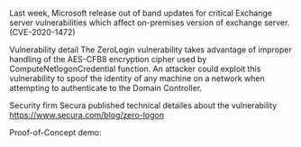 Last week, Microsoft release out of band updates for critical Exchange server vulnerabilities which affect on-premises version of exchange server.(CVE-2020-1472)

Vulnerability detail
The ZeroLogin vulnerability takes advantage of improper handling of the AES-CFB8 encryption cipher used by ComputeNetlogonCredential function. An attacker could exploit this vulnerability to spoof the identity of any machine on a network when attempting to authenticate to the Domain Controller.

Security firm Secura published technical detailes about the vulnerability https://www.secura.com/blog/zero-logon

Proof-of-Concept demo:
